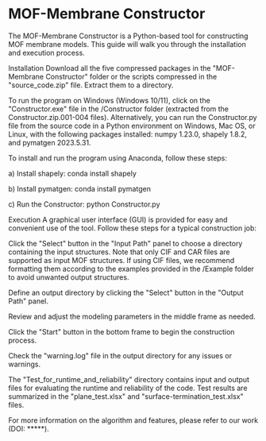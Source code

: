 # MOF-Membrane Constructor
The MOF-Membrane Constructor is a Python-based tool for constructing MOF membrane models. This guide will walk you through the installation and execution process.

Installation
Download all the five compressed packages in the "MOF-Membrane Constructor" folder or the scripts compressed in the "source_code.zip" file. Extract them to a directory.

To run the program on Windows (Windows 10/11), click on the "Constructor.exe" file in the /Constructor folder (extracted from the Constructor.zip.001-004 files). Alternatively, you can run the Constructor.py file from the source code in a Python environment on Windows, Mac OS, or Linux, with the following packages installed: numpy 1.23.0, shapely 1.8.2, and pymatgen 2023.5.31.

To install and run the program using Anaconda, follow these steps:

a) Install shapely: conda install shapely

b) Install pymatgen: conda install pymatgen

c) Run the Constructor: python Constructor.py

Execution
A graphical user interface (GUI) is provided for easy and convenient use of the tool. Follow these steps for a typical construction job:

Click the "Select" button in the "Input Path" panel to choose a directory containing the input structures. Note that only CIF and CAR files are supported as input MOF structures. If using CIF files, we recommend formatting them according to the examples provided in the /Example folder to avoid unwanted output structures.

Define an output directory by clicking the "Select" button in the "Output Path" panel.

Review and adjust the modeling parameters in the middle frame as needed.

Click the "Start" button in the bottom frame to begin the construction process.

Check the "warning.log" file in the output directory for any issues or warnings.

The "Test_for_runtime_and_reliability" directory contains input and output files for evaluating the runtime and reliability of the code. Test results are summarized in the "plane_test.xlsx" and "surface-termination_test.xlsx" files.

For more information on the algorithm and features, please refer to our work (DOI: *****).

